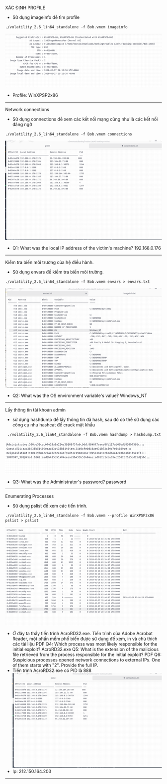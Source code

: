 XÁC ĐỊNH PROFILE
 - Sử dụng imageinfo để tìm profile
 ```
 ./volatility_2.6_lin64_standalone -f Bob.vmem imageinfo
 ```
 ![image 1](image/1.png)
 - Profile: WinXPSP2x86
 -------------------------------------------------
 Network connections
 - Sử dụng connections để xem các kết nối mạng cũng như là các kết nối đáng ngờ
 ```
 ./volatility_2.6_lin64_standalone -f Bob.vmem connections
 ```
 ![image 2](image/2.png)
 - Q1: What was the local IP address of the victim's machine? 192.168.0.176
 --------------------------------------------------
 Kiểm tra biến môi trường của hệ điều hành.
 - Sử dụng envars để kiểm tra biến môi trường. 
```
./volatility_2.6_lin64_standalone -f Bob.vmem envars > envars.txt
```
![image 3](image/3.png)
- Q2: What was the OS environment variable's value? Windows_NT
------------------------------------------------------
Lấy thông tin tài khoản admin
- sử dụng hashdump để lấy thông tin đã hash, sau đó có thể sử dụng các công cụ như hashcat để crack mật khẩu
```
 ./volatility_2.6_lin64_standalone -f Bob.vmem hashdump > hashdump.txt
```
![image 4](image/4.png)
- Q3: What was the Administrator's password? password 
-------------------------------------------------------
Enumerating Processes
- Sử dụng pslist để xem các tiến trình. 
```
./volatility_2.6_lin64_standalone -f Bob.vmem --profile WinXPSP2x86 pslist > pslist
```
![image 5](image/5.png)
- Ở đây ta thấy tiến trình AcroRD32.exe. Tiến trình của Adobe Acrobat Reader, một phần mềm phổ biến được sử dụng để xem, in và chú thích các tài liệu PDF
Q4: Which process was most likely responsible for the initial exploit? AcroRD32.exe
Q5: What is the extension of the malicious file retrieved from the process responsible for the initial exploit? PDF
Q6: Suspicious processes opened network connections to external IPs. One of them starts with "2". Provide the full IP.
- Tiến trình AcroRD32.exe có PID là 888 
![image 6](image/2.png)
- Ip: 212.150.164.203
-----------------------------------------------------

